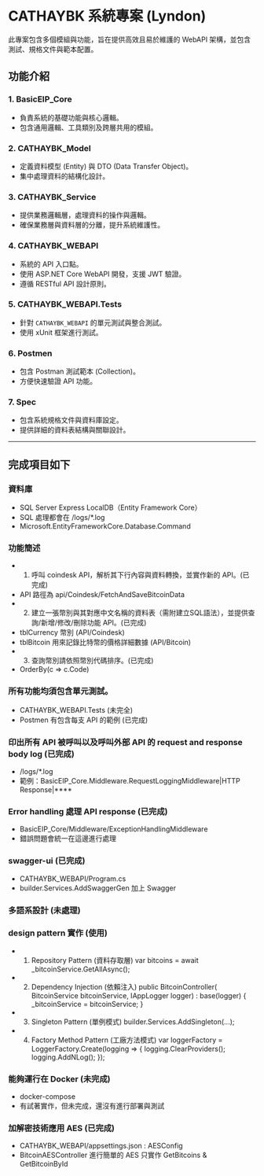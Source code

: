 # CATHAYBK 系統專案 (Lyndon)
此專案包含多個模組與功能，旨在提供高效且易於維護的 WebAPI 架構，並包含測試、規格文件與範本配置。

## 功能介紹
### 1. **BasicEIP_Core**
- 負責系統的基礎功能與核心邏輯。
- 包含通用邏輯、工具類別及跨層共用的模組。

### 2. **CATHAYBK_Model**
- 定義資料模型 (Entity) 與 DTO (Data Transfer Object)。
- 集中處理資料的結構化設計。

### 3. **CATHAYBK_Service**
- 提供業務邏輯層，處理資料的操作與邏輯。
- 確保業務層與資料層的分離，提升系統維護性。

### 4. **CATHAYBK_WEBAPI**
- 系統的 API 入口點。
- 使用 ASP.NET Core WebAPI 開發，支援 JWT 驗證。
- 遵循 RESTful API 設計原則。

### 5. **CATHAYBK_WEBAPI.Tests**
- 針對 `CATHAYBK_WEBAPI` 的單元測試與整合測試。
- 使用 xUnit 框架進行測試。

### 6. **Postmen**
- 包含 Postman 測試範本 (Collection)。
- 方便快速驗證 API 功能。

### 7. **Spec**
- 包含系統規格文件與資料庫設定。
- 提供詳細的資料表結構與關聯設計。

--------------------
## 完成項目如下

### 資料庫 
- SQL Server Express LocalDB（Entity Framework Core） 
- SQL 處理都會在 /logs/*.log
- Microsoft.EntityFrameworkCore.Database.Command

### 功能簡述
- 1. 呼叫 coindesk API，解析其下行內容與資料轉換，並實作新的 API。(已完成)
- API 路徑為 api/Coindesk/FetchAndSaveBitcoinData 
- 2. 建立一張幣別與其對應中文名稱的資料表（需附建立SQL語法），並提供查詢/新增/修改/刪除功能 API。(已完成)
- tblCurrency 幣別 (API/Coindesk)
- tblBitcoin 用來記錄比特幣的價格詳細數據 (API/Bitcoin)
- 3. 查詢幣別請依照幣別代碼排序。(已完成)
- OrderBy(c => c.Code)

### 所有功能均須包含單元測試。 
- CATHAYBK_WEBAPI.Tests (未完全)
- Postmen 有包含每支 API 的範例 (已完成)

### 印出所有 API 被呼叫以及呼叫外部 API 的 request and response body log (已完成)
- /logs/*.log
- 範例：BasicEIP_Core.Middleware.RequestLoggingMiddleware|HTTP Response|****

### Error handling 處理 API response (已完成)
- BasicEIP_Core/Middleware/ExceptionHandlingMiddleware
- 錯誤問題會統一在這邊進行處理

### swagger-ui (已完成)
- CATHAYBK_WEBAPI/Program.cs
- builder.Services.AddSwaggerGen 加上 Swagger

### 多語系設計 (未處理)

### design pattern 實作 (使用)
- 1. Repository Pattern (資料存取層)
var bitcoins = await _bitcoinService.GetAllAsync();
- 2. Dependency Injection (依賴注入)
public BitcoinController(
    BitcoinService bitcoinService,
    IAppLogger<BitcoinController> logger) : base(logger)
{
   _bitcoinService = bitcoinService;
}
- 3. Singleton Pattern (單例模式)
builder.Services.AddSingleton<AESService>(...);
- 4. Factory Method Pattern (工廠方法模式)
var loggerFactory = LoggerFactory.Create(logging =>
{
    logging.ClearProviders();
    logging.AddNLog();
});

### 能夠運行在 Docker (未完成)
- docker-compose
- 有試著實作，但未完成，還沒有進行部署與測試

### 加解密技術應用 AES (已完成)
- CATHAYBK_WEBAPI/appsettings.json : AESConfig
- BitcoinAESController 進行簡單的 AES 只實作 GetBitcoins & GetBitcoinById

